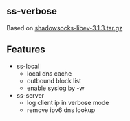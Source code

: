 ## ss-verbose
Based on [shadowsocks-libev-3.1.3.tar.gz](https://github.com/shadowsocks/shadowsocks-libev/releases/download/v3.1.3/shadowsocks-libev-3.1.3.tar.gz)
## Features
- ss-local
    + local dns cache
    + outbound block list
    + enable syslog by -w
- ss-server
    + log client ip in verbose mode
    + remove ipv6 dns lookup
